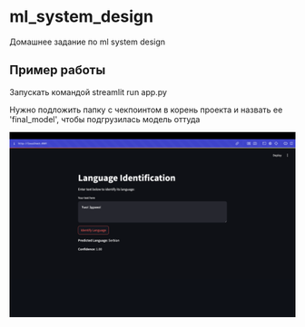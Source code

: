 # ml_system_design

Домашнее задание по ml system design

## Пример работы

Запускать командой streamlit run app.py

Нужно подложить папку с чекпоинтом в корень проекта и назвать ее 'final_model', чтобы подгрузилась модель оттуда

![title](./example.png)
